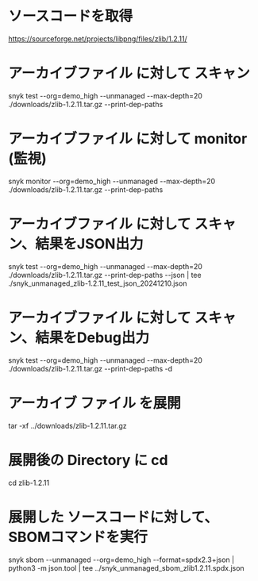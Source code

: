 # ソースコードを取得
https://sourceforge.net/projects/libpng/files/zlib/1.2.11/

# アーカイブファイル に対して スキャン
snyk test --org=demo_high --unmanaged --max-depth=20 ./downloads/zlib-1.2.11.tar.gz --print-dep-paths 

# アーカイブファイル に対して monitor (監視)
snyk monitor --org=demo_high --unmanaged --max-depth=20 ./downloads/zlib-1.2.11.tar.gz --print-dep-paths 

# アーカイブファイル に対して スキャン、結果をJSON出力
snyk test --org=demo_high --unmanaged --max-depth=20 ./downloads/zlib-1.2.11.tar.gz --print-dep-paths --json | tee ./snyk_unmanaged_zlib-1.2.11_test_json_20241210.json

# アーカイブファイル に対して スキャン、結果をDebug出力
snyk test --org=demo_high --unmanaged --max-depth=20 ./downloads/zlib-1.2.11.tar.gz --print-dep-paths -d

# アーカイブ ファイル を展開
tar -xf ../downloads/zlib-1.2.11.tar.gz

# 展開後の Directory に cd
cd zlib-1.2.11

# 展開した ソースコードに対して、SBOMコマンドを実行
snyk sbom --unmanaged --org=demo_high --format=spdx2.3+json | python3 -m json.tool | tee ../snyk_unmanaged_sbom_zlib1.2.11.spdx.json

